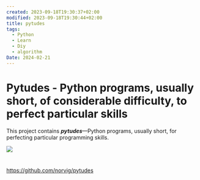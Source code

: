 ```yaml
---
created: 2023-09-18T19:30:37+02:00
modified: 2023-09-18T19:30:44+02:00
title: pytudes
tags:
  - Python
  - Learn
  - Diy
  - algorithm
Date: 2024-02-21
---
```


# Pytudes - Python programs, usually short, of considerable difficulty, to perfect particular skills

This project contains _**pytudes**_—Python programs, usually short, for perfecting particular programming skills.


![](2023-09-18_Pytudes_image_1.png)
# 
<https://github.com/norvig/pytudes>
